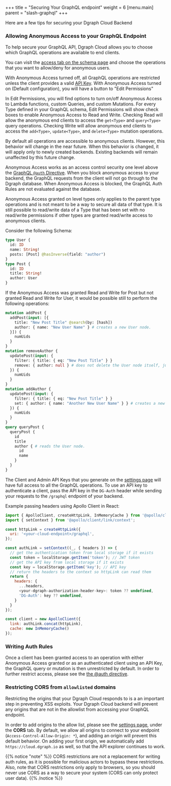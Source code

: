 +++
title = "Securing Your GraphQL endpoint"
weight = 6
[menu.main]
    parent = "slash-graphql"
+++

Here are a few tips for securing your Dgraph Cloud Backend

### Allowing Anonymous Access to your GraphQL Endpoint

To help secure your GraphQL API, Dgraph Cloud allows you to choose which GraphQL operations are available to end clients.

You can visit the [access tab on the schema page](https://cloud.dgraph.io/_/schema) and choose the operations that you want to allow/deny for anonymous users. 

With Anonymous Access turned off, all GraphQL operations are restricted unless the client provides a valid [API Key](/admin/authentication). With Anonymous Access turned on (Default configuration), you will have a button to "Edit Permissions"

In Edit Permissions, you will find options to turn on/off Anonymous Access to Lambda functions, custom Queries, and custom Mutations. For every Type defined in your GraphQL schema, Edit Permissions will show check boxes to enable Anonymous Access to Read and Write. Checking Read will allow the anonymous end clients to access the `get<Type>` and `query<Type>` query operations. Checking Write will allow anonymous end clients to access the `add<Type>`, `update<Type>`, and `delete<Type>` mutation operations.

By default all operations are accessible to anonymous clients. However, this behavior will change in the near future. When this behavior is changed, it will apply only to newly created backends. Existing backends will remain unaffected by this future change.

Anonymous Access works as an access control security one level above the [GraphQL `@auth` Directive](https://dgraph.io/docs/graphql/authorization/directive/). When you block anonymous access to your backend, the GraphQL requests from the client will not go through to the Dgraph database. When Anonymous Access is blocked, the GraphQL Auth Rules are not evaluated against the database.

Anonymous Access granted on level types only applies to the parent type operations and is not meant to be a way to secure all data of that type. It is still possible to read/write data of a Type that has been set with no read/write permissions if other types are granted read/write access to anonymous clients.

Consider the following Schema:

```graphql
type User {
  id: ID
  name: String!
  posts: [Post] @hasInverse(field: "author")
}
type Post {
  id: ID
  title: String!
  author: User
}
```

If the Anonymous Access was granted Read and Write for Post but not granted Read and Write for User, it would be possible still to perform the following operations:

```graphql
mutation addPost {
  addPost(input: [{
    title: "New Post Title" @search(by: [hash])
    author: { name: "New User Name" } # creates a new User node.
  }]) {
    numUids
  }
}
mutation removeAuthor {
  updatePost(input: {
    filter: { title: { eq: "New Post Title" } }
    remove: { author: null } # does not delete the User node itself, just the linked reference.
  }) {
    numUids
  }
}
mutation addAuthor {
  updatePost(input: {
    filter: { title: { eq: "New Post Title" } }
    set: { author: { name: "Another New User Name" } } # creates a new User node.
  }) {
    numUids
  }
}
query queryPost {
  queryPost {
    id
    title
    author { # reads the User node.
      id
      name
    }
  }
}
```

The Client and Admin API Keys that you generate on the [settings page](https://cloud.dgraph.io/_/settings) will have full access to all the GraphQL operations. To use an API key to authenticate a client, pass the API key in the `DG-Auth` header while sending your requests to the `/graphql` endpoint of your backend.

Example passing headers using Apollo Client in React:

```Javascript
import { ApolloClient, createHttpLink, InMemoryCache } from '@apollo/client';
import { setContext } from '@apollo/client/link/context';

const httpLink = createHttpLink({
  uri: '<your-cloud-endpoint>/graphql',
});

const authLink = setContext((_, { headers }) => {
  // get the authentication token from local storage if it exists
  const token = localStorage.getItem('token'); // JWT token
  // get the API key from local storage if it exists
  const key = localStorage.getItem('key'); // API key
  // return the headers to the context so httpLink can read them
  return {
    headers: {
      ...headers,
      <your-dgraph-authorization-header-key>: token ?? undefined,
      'DG-Auth': key ?? undefined,
    }
  }
});

const client = new ApolloClient({
  link: authLink.concat(httpLink),
  cache: new InMemoryCache()
});
```

### Writing Auth Rules

Once a client has been granted access to an operation with either Anonymous Access granted or as an authenticated client using an API Key, the GraphQL query or mutation is then unrestricted by default. In order to further restrict access, please see the [the @auth directive](https://dgraph.io/docs/graphql/authorization/directive/).

### Restricting CORS from `allowlisted` domains

Restricting the origins that your Dgraph Cloud responds to is a an important step in preventing XSS exploits. Your Dgraph Cloud backend will prevent any origins that are not in the allowlist from accessing your GraphQL endpoint.

In order to add origins to the allow list, please see the [settings page](https://cloud.dgraph.io/_/settings), under the **CORS** tab. By default, we allow all origins to connect to your endpoint (`Access-Control-Allow-Origin: *`), and adding an origin will prevent this default behavior. On adding your first origin, we automatically add `https://cloud.dgraph.io`  as well, so that the API explorer continues to work.

{{% notice "note" %}}
CORS restrictions are not a replacement for writing auth rules, as it is possible for malicious actors to bypass these restrictions.
Also, note that CORS restrictions only apply to browsers, so you should never use CORS as a way to secure your system (CORS can only protect user data).
{{% /notice %}}
